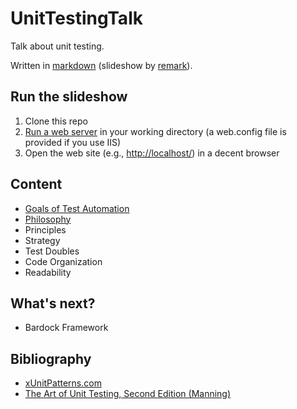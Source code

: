 # UnitTestingTalk
Talk about unit testing. 

Written in [markdown](http://daringfireball.net/projects/markdown/syntax) (slideshow by [remark](https://github.com/gnab/remark)).

## Run the slideshow

1. Clone this repo
2. [Run a web server](https://gist.github.com/willurd/5720255) in your working directory (a web.config file is provided if you use IIS)
3. Open the web site (e.g., [http://localhost/](http://localhost/)) in a decent browser

## Content

* [Goals of Test Automation](./content/goals.md)
* [Philosophy](./content/philosophy.md)
* Principles 
* Strategy
* Test Doubles
* Code Organization
* Readability

## What's next?

* Bardock Framework

## Bibliography

* [xUnitPatterns.com](http://xunitpatterns.com/)
* [The Art of Unit Testing, Second Edition (Manning)](http://www.manning.com/osherove2/)